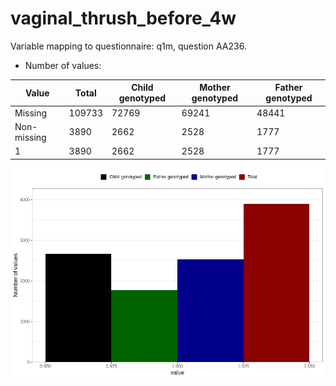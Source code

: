 # vaginal_thrush_before_4w
Variable mapping to questionnaire: q1m, question AA236.
- Number of values:

| Value | Total | Child genotyped | Mother genotyped | Father genotyped |
| ----- | ----- | --------------- | ---------------- | ---------------- |
| Missing | 109733 | 72769 | 69241 | 48441 |
| Non-missing | 3890 | 2662 | 2528 | 1777 |
| 1 | 3890 | 2662 | 2528 | 1777 |



![](vaginal_thrush_before_4w_n.png)



